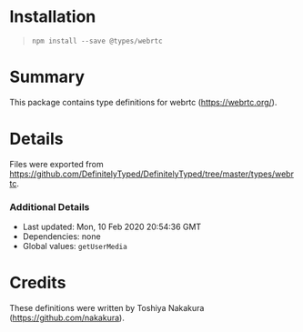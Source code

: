 # Installation
> `npm install --save @types/webrtc`

# Summary
This package contains type definitions for webrtc (https://webrtc.org/).

# Details
Files were exported from https://github.com/DefinitelyTyped/DefinitelyTyped/tree/master/types/webrtc.

### Additional Details
 * Last updated: Mon, 10 Feb 2020 20:54:36 GMT
 * Dependencies: none
 * Global values: `getUserMedia`

# Credits
These definitions were written by Toshiya Nakakura (https://github.com/nakakura).
